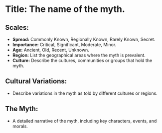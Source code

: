 # Title: The name of the myth.

## Scales:
- **Spread:** Commonly Known, Regionally Known, Rarely Known, Secret.
- **Importance:** Critical, Significant, Moderate, Minor.
- **Age:** Ancient, Old, Recent, Unknown.
- **Region:** List the geographical areas where the myth is prevalent.
- **Culture:** Describe the cultures, communities or groups that hold the myth.

## Cultural Variations:
- Describe variations in the myth as told by different cultures or regions.

## The Myth:
- A detailed narrative of the myth, including key characters, events, and morals.
